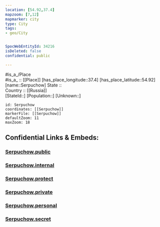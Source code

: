 ```yaml
---
location: [54.92,37.4] 
mapzoom: [7,12] 
mapmarker: city 
type: City
tags:
- geo/City


SpocWebEntityId: 34216
isDeleted: false
confidential: public

---
```

#is_a_/Place  
#is_a_ :: [[Place]] 
[has_place_longitude::37.4] 
[has_place_latitude::54.92] 
[name::Serpuchow] 
State ::  
Country :: [[Russia]]  
[StateId::] 
[Population::] 
[Unknown::] 


```leaflet
id: Serpuchow
coordinates: [[Serpuchow]] 
markerFile: [[Serpuchow]] 
defaultZoom: 11 
maxZoom: 18
```


## Confidential Links & Embeds: 

### [Serpuchow.public](/_public/\Earth\Continent\Europe\Europe~East\Russia\Russia~Central\Moscow_Oblast\CitySerpuchow.public.md) 

### [Serpuchow.internal](/_internal/\Earth\Continent\Europe\Europe~East\Russia\Russia~Central\Moscow_Oblast\CitySerpuchow.internal.md) 

### [Serpuchow.protect](/_protect/\Earth\Continent\Europe\Europe~East\Russia\Russia~Central\Moscow_Oblast\CitySerpuchow.protect.md) 

### [Serpuchow.private](/_private/\Earth\Continent\Europe\Europe~East\Russia\Russia~Central\Moscow_Oblast\CitySerpuchow.private.md) 

### [Serpuchow.personal](/_personal/\Earth\Continent\Europe\Europe~East\Russia\Russia~Central\Moscow_Oblast\CitySerpuchow.personal.md) 

### [Serpuchow.secret](/_secret/\Earth\Continent\Europe\Europe~East\Russia\Russia~Central\Moscow_Oblast\CitySerpuchow.secret.md)

